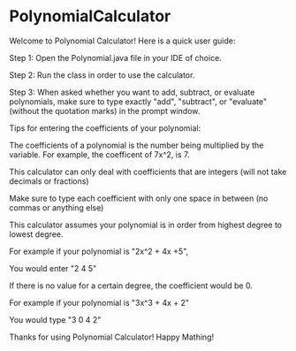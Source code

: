 # PolynomialCalculator

Welcome to Polynomial Calculator! Here is a quick user guide:

Step 1: Open the Polynomial.java file in your IDE of choice.

Step 2: Run the class in order to use the calculator.

Step 3: When asked whether you want to add, subtract, or evaluate polynomials, make sure to type exactly "add", "subtract", or "evaluate" (without the quotation marks) in the prompt window.


Tips for entering the coefficients of your polynomial:

The coefficients of a polynomial is the number being multiplied by the variable. 
For example, the coefficent of 7x^2, is 7.

This calculator can only deal with coefficients that are integers (will not take decimals or fractions)

Make sure to type each coefficient with only one space in between (no commas or anything else)

This calculator assumes your polynomial is in order from highest degree to lowest degree.

For example if your polynomial is "2x^2 + 4x +5",

You would enter "2 4 5"

If there is no value for a certain degree, the coefficient would be 0. 

For example if your polynomial is "3x^3 + 4x + 2"

You would type "3 0 4 2"


Thanks for using Polynomial Calculator! Happy Mathing!

